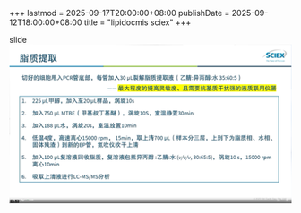 +++
lastmod = 2025-09-17T20:00:00+08:00
publishDate = 2025-09-12T18:00:00+08:00
title = "lipidocmis sciex"
+++

slide  
![alt text](images/Clip_20221129_101136.png)
